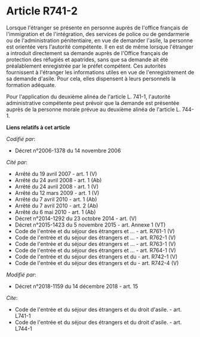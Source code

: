# Article R741-2

Lorsque l'étranger se présente en personne auprès de l'office français de l'immigration et de l'intégration, des services de
police ou de gendarmerie ou de l'administration pénitentiaire, en vue de demander l'asile, la personne est orientée vers
l'autorité compétente. Il en est de même lorsque l'étranger a introduit directement sa demande auprès de l'Office français de
protection des réfugiés et apatrides, sans que sa demande ait été préalablement enregistrée par le préfet compétent. Ces
autorités fournissent à l'étranger les informations utiles en vue de l'enregistrement de sa demande d'asile. Pour cela, elles
dispensent à leurs personnels la formation adéquate.

Pour l'application du deuxième alinéa de l'article L. 741-1, l'autorité administrative compétente peut prévoir que la demande
est présentée auprès de la personne morale prévue au deuxième alinéa de l'article L. 744-1.

**Liens relatifs à cet article**

_Codifié par_:

  - Décret n°2006-1378 du 14 novembre 2006

_Cité par_:

  - Arrêté du 19 avril 2007 - art. 1 (V)
  - Arrêté du 24 avril 2008 - art. 1 (Ab)
  - Arrêté du 24 avril 2008 - art. 1 (V)
  - Arrêté du 12 mars 2009 - art. 1 (V)
  - Arrêté du 7 avril 2010 - art. 1 (Ab)
  - Arrêté du 7 avril 2010 - art. 2 (Ab)
  - Arrêté du 6 mai 2010 - art. 1 (Ab)
  - Décret n°2014-1292 du 23 octobre 2014 - art. (V)
  - Décret n°2015-1423 du 5 novembre 2015 - art. Annexe 1 (VT)
  - Code de l'entrée et du séjour des étrangers et ... - art. R761-1 (V)
  - Code de l'entrée et du séjour des étrangers et ... - art. R762-1 (V)
  - Code de l'entrée et du séjour des étrangers et ... - art. R763-1 (V)
  - Code de l'entrée et du séjour des étrangers et ... - art. R764-1 (V)
  - Code de l'entrée et du séjour des étrangers et du  - art. R742-1 (V)
  - Code de l'entrée et du séjour des étrangers et du  - art. R742-4 (V)

_Modifié par_:

  - Décret n°2018-1159 du 14 décembre 2018 - art. 15

_Cite_:

  - Code de l'entrée et du séjour des étrangers et du droit d'asile. - art. L741-1
  - Code de l'entrée et du séjour des étrangers et du droit d'asile. - art. L744-1

